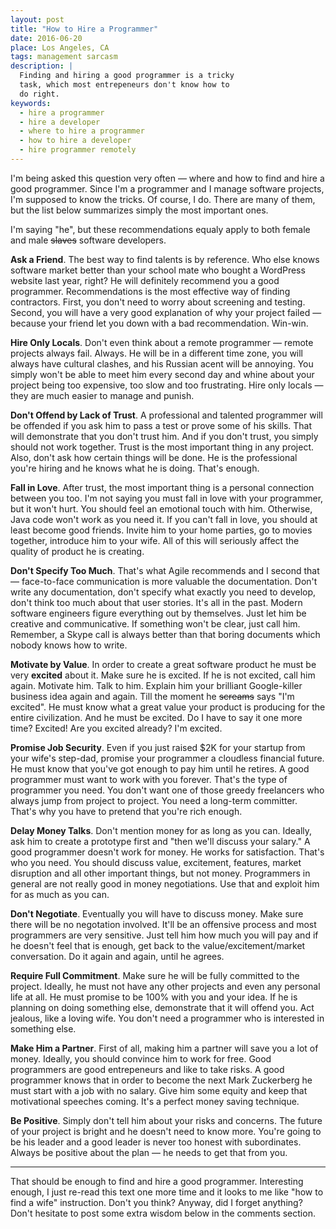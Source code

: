 ```yaml
---
layout: post
title: "How to Hire a Programmer"
date: 2016-06-20
place: Los Angeles, CA
tags: management sarcasm
description: |
  Finding and hiring a good programmer is a tricky
  task, which most entrepeneurs don't know how to
  do right.
keywords:
  - hire a programmer
  - hire a developer
  - where to hire a programmer
  - how to hire a developer
  - hire programmer remotely
---
```


I'm being asked this question very often &mdash; where and how to find
and hire a good programmer. Since I'm a programmer and I manage
software projects, I'm supposed to know the tricks. Of course, I do. There
are many of them, but the list below summarizes simply the most important ones.

<!--more-->

I'm saying "he", but these recommendations equaly apply to both female and male
<del>slaves</del> software developers.

**Ask a Friend**.
The best way to find talents is by reference. Who else knows software
market better than your school mate who bought a WordPress website
last year, right? He will definitely recommend you a good programmer.
Recommendations is the most effective way of finding contractors. First,
you don't need to worry about screening and testing. Second, you will have
a very good explanation of why your project failed &mdash; because your
friend let you down with a bad recommendation. Win-win.

**Hire Only Locals**.
Don't even think about a remote programmer &mdash; remote projects always fail.
Always. He will be in a different time zone, you will always have cultural
clashes, and his Russian acent will be annoying. You simply won't
be able to meet him every second day and whine about your project being
too expensive, too slow and too frustrating. Hire only locals &mdash; they
are much easier to manage and punish.

**Don't Offend by Lack of Trust**.
A professional and talented programmer will be offended if you ask him
to pass a test or prove some of his skills. That will demonstrate that you
don't trust him. And if you don't trust, you simply should not work together.
Trust is the most important thing in any project. Also, don't ask how
certain things will be done. He is the professional you're hiring and he
knows what he is doing. That's enough.

**Fall in Love**.
After trust, the most important thing is a personal connection between
you too. I'm not saying you must fall in love with your programmer, but
it won't hurt. You should feel an emotional touch with him. Otherwise, Java code
won't work as you need it. If you can't fall in love, you should at least become
good friends. Invite him to your home parties, go to movies together,
introduce him to your wife. All of this will seriously affect
the quality of product he is creating.

**Don't Specify Too Much**.
That's what Agile recommends and I second that &mdash; face-to-face communication is more
valuable the documentation. Don't write any documentation, don't specify
what exactly you need to develop, don't think too much about that user stories.
It's all in the past. Modern software engineers figure everything out
by themselves. Just let him be creative and communicative. If something
won't be clear, just call him. Remember, a Skype call is always better
than that boring documents which nobody knows how to write.

**Motivate by Value**.
In order to create a great software product he must be very **excited** about it.
Make sure he is excited. If he is not excited, call him again. Motivate him.
Talk to him. Explain him your brilliant Google-killer business idea again
and again. Till the moment he <del>screams</del> says "I'm excited". He must know what
a great value your product is producing for the entire civilization. And he
must be excited. Do I have to say it one more time? Excited! Are
you excited already? I'm excited.

**Promise Job Security**.
Even if you just raised $2K for your startup from your wife's step-dad, promise
your programmer a cloudless financial future. He must know that you've got
enough to pay him until he retires. A good programmer must want to work with you
forever. That's the type of programmer you need. You don't want one of those
greedy freelancers who always jump from project to project. You need a long-term
committer. That's why you have to pretend that you're rich enough.

**Delay Money Talks**.
Don't mention money for as long as you can. Ideally, ask him to create
a prototype first and "then we'll discuss your salary." A good programmer
doesn't work for money. He works for satisfaction. That's who you need.
You should discuss value, excitement, features, market disruption and
all other important things, but not money. Programmers in general are not
really good in money negotiations. Use that and exploit him for as much
as you can.

**Don't Negotiate**.
Eventually you will have to discuss money. Make sure there will be no
negotation involved. It'll be an offensive process and most programmers
are very sensitive. Just tell him how much you will pay and if he doesn't
feel that is enough, get back to the value/excitement/market conversation.
Do it again and again, until he agrees.

**Require Full Commitment**.
Make sure he will be fully committed to the project. Ideally, he must not have
any other projects and even any personal life at all. He must promise to be 100% with
you and your idea. If he is planning on doing something else, demonstrate that it
will offend you. Act jealous, like a loving wife. You don't need a programmer
who is interested in something else.

**Make Him a Partner**.
First of all, making him a partner will save you a lot of money. Ideally,
you should convince him to work for free. Good programmers are good
entrepeneurs and like to take risks. A good programmer knows that
in order to become the next Mark Zuckerberg he must start with a
job with no salary. Give him some equity and keep that motivational speeches
coming. It's a perfect money saving technique.

**Be Positive**.
Simply don't tell him about your risks and concerns. The future of your
project is bright and he doesn't need to know more. You're going to be
his leader and a good leader is never too honest with subordinates. Always
be positive about the plan &mdash; he needs to get that from you.

<hr/>

That should be enough to find and hire a good programmer. Interesting enough,
I just re-read this text one more time and it looks to me like
"how to find a wife" instruction. Don't you think?
Anyway, did I forget anything? Don't hesitate to post some extra wisdom below in
the comments section.

